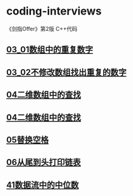 # coding-interviews
《剑指Offer》第2版 C++代码 

## [03_01数组中的重复数字](03_01_DuplicationInArray/)
## [03_02不修改数组找出重复的数字](03_02_DuplicationInArrayNoEdit/)
## [04二维数组中的查找](04_FindInPartiallySortedMatrix/)
## [04二维数组中的查找](04_FindInPartiallySortedMatrix/)
## [05替换空格](04_FindInPartiallySortedMatrix/)
## [06从尾到头打印链表](06_PrintListInReversedOrder/)
## [41数据流中的中位数](06_PrintListInReversedOrder/)